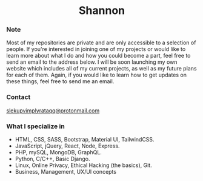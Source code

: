 <h1 align="center">Shannon</h1>

<h3>Note</h3>
Most of my repositories are private and are only accessible to a selection of people. If you're interested in joining one of my projects or would like to learn more about what I do and how you could become a part, feel free to send an email to the address below.
I will be soon launching my own website which includes all of my current projects, as well as my future plans for each of them. Again, if you would like to learn how to get updates on these things, feel free to send me an email.

<h3>Contact</h3>
<a href="mailto:slekupvimplyrataqq@protonmail.com">slekupvimplyrataqq@protonmail.com</a>

<h3>What I specialize in</h3>

- HTML, CSS, SASS, Bootstrap, Material UI, TailwindCSS.
- JavaScript, jQuery, React, Node, Express.
- PHP, mySQL, MongoDB, GraphQL.
- Python, C/C++, Basic Django.
- Linux, Online Privacy, Ethical Hacking (the basics), Git.
- Business, Management, UX/UI concepts
